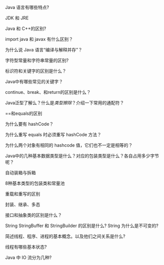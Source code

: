 Java 语言有哪些特点?

JDK 和 JRE

Java 和 C++的区别?

import java 和 javax 有什么区别？
 
为什么说 Java 语言“编译与解释并存”？

字符型常量和字符串常量的区别?

标识符和关键字的区别是什么？

Java中有哪些常见的关键字？

continue、break、和return的区别是什么？

Java泛型了解么？什么是*类型擦除*？介绍一下常用的通配符？

==和equals的区别

为什么要有 hashCode？

为什么重写 equals 时必须重写 hashCode 方法？

为什么两个对象有相同的 hashcode 值，它们也不一定是相等的？

Java中的几种基本数据类型是什么？对应的包装类型是什么？各自占用多少字节呢？

自动装箱与拆箱

8种基本类型的包装类和常量池

重载和重写的区别

封装、继承、多态

接口和抽象类的区别是什么？

String StringBuffer 和 StringBuilder 的区别是什么? String 为什么是不可变的?

简述线程、程序、进程的基本概念。以及他们之间关系是什么?

线程有哪些基本状态?

Java 中 IO 流分为几种?